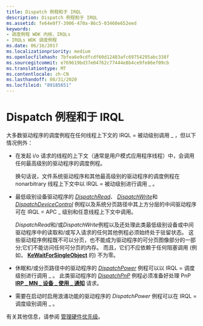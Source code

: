 ```yaml
---
title: Dispatch 例程和于 IRQL
description: Dispatch 例程和于 IRQL
ms.assetid: fe64e0f7-3906-470a-86c5-03460e652eed
keywords:
- 调度例程 WDK 内核，IRQLs
- IRQLs WDK 调度例程
ms.date: 06/16/2017
ms.localizationpriority: medium
ms.openlocfilehash: 7bfea6e9cdfcdf60d12483afc69754295abc338f
ms.sourcegitcommit: e769619bd37e04762c77444e8b4ce9fe86ef09cb
ms.translationtype: MT
ms.contentlocale: zh-CN
ms.lasthandoff: 08/31/2020
ms.locfileid: "89185651"
---
```

# <a name="dispatch-routines-and-irqls"></a>Dispatch 例程和于 IRQL





大多数驱动程序的调度例程在任何线程上下文的 IRQL = 被动级别调用 \_ ，但以下情况例外：

-   在发起 i/o 请求的线程的上下文（通常是用户模式应用程序线程）中，会调用任何最高级别的驱动程序的调度例程。

    换句话说，文件系统驱动程序和其他最高级别的驱动程序的调度例程在 nonarbitrary 线程上下文中以 IRQL = 被动级别进行调用 \_ 。

-   最低级别设备驱动程序的 [*DispatchRead*](/windows-hardware/drivers/ddi/wdm/nc-wdm-driver_dispatch)、 [*DispatchWrite*](/windows-hardware/drivers/ddi/wdm/nc-wdm-driver_dispatch)和 [*DispatchDeviceControl*](/windows-hardware/drivers/ddi/wdm/nc-wdm-driver_dispatch) 例程以及系统分页路径中其上方分层的中间驱动程序可在 IRQL = APC \_ 级别和任意线程上下文中调用。

    *DispatchRead*和/或*DispatchWrite*例程以及还处理此类最低级别设备或中间驱动程序中的读取和/或写入请求的任何其他例程必须始终处于驻留状态。 这些驱动程序例程既不可以分页，也不能成为驱动程序的可分页图像部分的一部分;它们不能访问任何可分页的内存。 而且，它们不应依赖于任何阻塞调用 (例如， [**KeWaitForSingleObject**](/windows-hardware/drivers/ddi/wdm/nf-wdm-kewaitforsingleobject) 的) 不为零。

-   休眠和/或分页路径中的驱动程序的 [*DispatchPower*](/windows-hardware/drivers/ddi/wdm/nc-wdm-driver_dispatch) 例程可以以 IRQL = 调度级别进行调用 \_ 。 此类驱动程序的 [*DispatchPnP*](/windows-hardware/drivers/ddi/wdm/nc-wdm-driver_dispatch) 例程必须准备好处理 PnP [**IRP \_ MN \_ 设备 \_ 使用 \_ 通知**](./irp-mn-device-usage-notification.md) 请求。

-   需要在启动时启用浪涌功能的驱动程序的 *DispatchPower* 例程可以在 IRQL = 调度级别调用 \_ 。

有关其他信息，请参阅 [管理硬件优先级](managing-hardware-priorities.md)。

 

